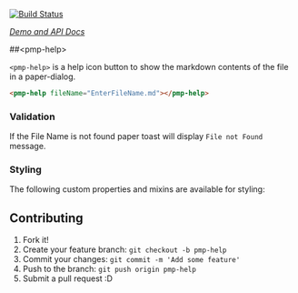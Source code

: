 [![Build Status](https://travis-ci.org/biztek/pmp-help.svg?branch=master)](https://travis-ci.org/biztek/pmp-help)

_[Demo and API Docs](https://biztek.github.io/pmp-help/components/pmp-help/)_

##&lt;pmp-help&gt;

`<pmp-help>` is a help icon button to show the markdown contents of the file in a paper-dialog.

```html
<pmp-help fileName="EnterFileName.md"></pmp-help>
```


### Validation

If the File Name is not found paper toast will display `File not Found` message.


### Styling

The following custom properties and mixins are available for styling:

## Contributing

1. Fork it!
2. Create your feature branch: `git checkout -b pmp-help`
3. Commit your changes: `git commit -m 'Add some feature'`
4. Push to the branch: `git push origin pmp-help`
5. Submit a pull request :D

